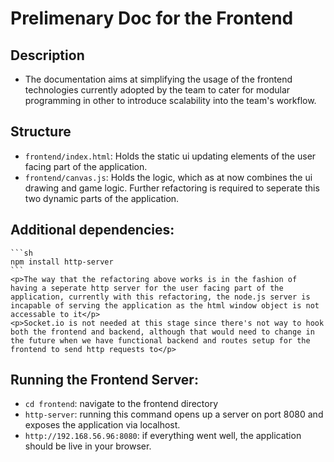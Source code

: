 # Prelimenary Doc for the Frontend

## Description
- The documentation aims at simplifying the usage of the frontend technologies currently adopted by the team to cater for modular programming in other to introduce scalability into the team's workflow.

## Structure
- `frontend/index.html`: Holds the static ui updating elements of the user facing part of the application.
- `frontend/canvas.js`: Holds the logic, which as at now combines the ui drawing and game logic. Further refactoring is required to seperate this two dynamic parts of the application.

## Additional dependencies:
    ```sh
    npm install http-server
    ```
    <p>The way that the refactoring above works is in the fashion of having a seperate http server for the user facing part of the application, currently with this refactoring, the node.js server is incapable of serving the application as the html window object is not accessable to it</p>
    <p>Socket.io is not needed at this stage since there's not way to hook both the frontend and backend, although that would need to change in the future when we have functional backend and routes setup for the frontend to send http requests to</p>
    
##  Running the Frontend Server:
- ```cd frontend```: navigate to the frontend directory
- ```http-server```: running this command opens up a server on port 8080 and exposes the application via localhost.
- ```http://192.168.56.96:8080```: if everything went well, the application should be live in your browser.